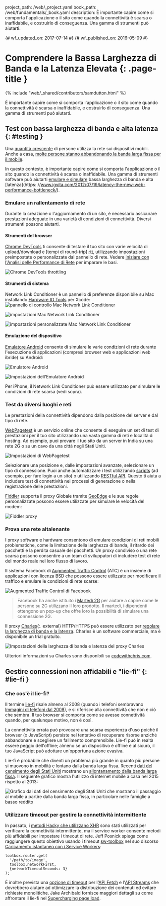 project_path: /web/_project.yaml
book_path: /web/fundamentals/_book.yaml
description: È importante capire come si comporta l'applicazione o il sito come quando la connettività è scarsa o inaffidabile, e costruirlo di conseguenza. Una gamma di strumenti può aiutarti.

{# wf_updated_on: 2017-07-14 #}
{# wf_published_on: 2016-05-09 #}

# Comprendere la Bassa Larghezza di Banda e la Latenza Elevata {: .page-title }

{% include "web/_shared/contributors/samdutton.html" %}

È importante capire come si comporta l'applicazione o il sito come 
quando la connettività è scarsa o inaffidabile, e costruirlo di 
conseguenza. Una gamma di strumenti può aiutarti.

## Test con bassa larghezza di banda e alta latenza {: #testing }

Una 
[quantità crescente](http://adwords.blogspot.co.uk/2015/05/building-for-next-moment.html) 
di persone utilizza la rete sui dispositivi mobili. Anche a casa, 
[molte persone stanno abbandonando la banda larga fissa per il mobile](https://www.washingtonpost.com/news/the-switch/wp/2016/04/18/new-data-americans-are-abandoning-wired-home-internet/).

In questo contesto, è importante capire come si comporta l'applicazione 
o il sito quando la connettività è scarsa o inaffidabile. Una gamma di 
strumenti software può aiutarti 
[emulare e simulare](https://stackoverflow.com/questions/1584617/simulator-or-emulator-what-is-the-differenza) 
bassa larghezza di banda e alta 
[latenza](https: //www.igvita.com/2012/07/19/latency-the-new-web-performance-bottleneck/).

### Emulare un rallentamento di rete

Durante la creazione o l'aggiornamento di un sito, è necessario 
assicurare prestazioni adeguate in una varietà di condizioni di 
connettività. Diversi strumenti possono aiutarti.

#### Strumenti del browser

[Chrome DevTools](/web/tools/chrome-devtools) ti consente di testare il tuo sito con 
varie velocità di upload/download e [tempi di round-trip] [rtt], utilizzando impostazioni 
preimpostate o personalizzate dal pannello di rete. Vedere 
[Iniziare con l'Analisi delle Performance di Rete](/web/tools/chrome-devtools/network-performance/) 
per imparare le basi.

![Chrome DevTools throttling](images/chrome-devtools-throttling.png)

[rtt]: https://www.igvita.com/2012/07/19/latency-the-new-web-performance-bottleneck/

#### Strumenti di sistema

Network Link Conditioner è un pannello di preferenze disponibile su Mac 
installando 
[Hardware IO Tools](https://developer.apple.com/downloads/?q=Hardware%20IO%20Tools) 
per Xcode: 
![pannello di controllo Mac Network Link Conditioner](images/network-link-conditioner-control-panel.png)

![impostazioni Mac Network Link Conditioner](images/network-link-conditioner-settings.png)

![impostazioni personalizzate Mac Network Link Conditioner](images/network-link-conditioner-custom.png)

#### Emulazione del dispositivo

[Emulatore Android](http://developer.android.com/tools/devices/emulator.html#netspeed) 
consente di simulare le varie condizioni di rete durante l'esecuzione di 
applicazioni (compresi browser web e applicazioni web ibride) su Android:

![Emulatore Android](images/android-emulator.png)

![Impostazioni dell'Emulatore Android](images/android-emulator-settings.png)

Per iPhone, il Network Link Conditioner può essere utilizzato per 
simulare le condizioni di rete scarsa (vedi sopra).

### Test da diversi luoghi e reti

Le prestazioni della connettività dipendono dalla posizione del server 
e dal tipo di rete.

[WebPagetest](https://webpagetest.org) è un servizio online che consente 
di eseguire un set di test di prestazioni per il tuo sito utilizzando 
una vasta gamma di reti e località di hosting. Ad esempio, puoi provare 
il tuo sito da un server in India su una rete 2G o su un cavo da una 
città negli Stati Uniti.

![Impostazioni di WebPagetest](images/webpagetest.png)

Selezionare una posizione e, dalle impostazioni avanzate, selezionare un 
tipo di connessione. Puoi anche automatizzare i test utilizzando 
[scripts](https://sites.google.com/a/webpagetest.org/docs/using-webpagetest/scripting) 
(ad esempio, per fare login a un sito) o utilizzando 
[RESTful API](https://sites.google.com/a/webpagetest.org/docs/advanced-features/webpagetest-restful-apis). 
Questo ti aiuta a includere test di connettività nei processi di 
generazione o nella registrazione delle prestazioni.

[Fiddler](http://www.telerik.com/fiddler) supporta il proxy Globale 
tramite [GeoEdge](http://www.geoedge.com/faq) e le sue regole 
personalizzate possono essere utilizzate per simulare le velocità del 
modem:

![Fiddler proxy](images/fiddler.png)

### Prova una rete altalenante

I proxy software e hardware consentono di emulare condizioni di reti 
mobili problematiche, come la limitazione della larghezza di banda, il 
ritardo dei pacchetti e la perdita casuale dei pacchetti. Un proxy 
condiviso o una rete scarsa possono consentire a un team di sviluppatori 
di includere test di rete del mondo reale nel loro flusso di lavoro.

Il sistema Facebook di [Augmented Traffic Control](http://facebook.githubith.io/augmented-traffic-control/) 
(ATC) è un insieme di applicazioni con licenza BSD che possono essere 
utilizzate per modificare il traffico e emulare le condizioni di rete scarse:

![Augmented Traffic Control di Facebook](images/augmented-traffic-control.png)

> Facebook ha anche istituito i 
[Martedì 2G](https://code.facebook.com/posts/1556407321275493/building-for-emerging-markets-the-story-behind-2g-tuesdays/) 
per aiutare a capire come le persone su 2G utilizzano Il loro prodotto. 
Il martedì, i dipendenti ottengono un pop-up che offre loro la 
possibilità di simulare una connessione 2G.

Il proxy [Charles](https://www.charlesproxy.com/){:. external} HTTP/HTTPS 
può essere utilizzato per 
[regolare la larghezza di banda e la latenza](http://www.charlesproxy.com/documentation/proxying/throttling/). 
Charles è un software commerciale, ma è disponibile un trial gratuito.

![Impostazioni della larghezza di banda e latenza del proxy Charles](images/charles.png)

Ulteriori informazioni su Charles sono disponibili su 
[codewithchris.com](http://codewithchris.com/tutorial-using-charles-proxy-with-your-ios-development-and-http-debugging/).

## Gestire connessioni non affidabili e "lie-fi" {: #lie-fi }

### Che cos'è il lie-fi?

Il termine [lie-fi](http://www.urbandictionary.com/define.php?term=lie-fi")
risale almeno al 2008 (quando i telefoni sembravano 
[Immagini di telefoni dal 2008](https://www.mobilegazette.com/2008-phones-wallchart.htm)), 
e si riferisce alla connettività che non è ciò che sembra. Il tuo browser 
si comporta come se avesse connettività quando, per qualunque motivo, 
non è così.

La connettività errata può provocare una scarsa esperienza d'uso poiché 
il browser (o JavaScript) persiste nel tentativo di recuperare risorse 
anziché abbandonare e scegliere un fallimento comprensibile. Lie-fi può 
in realtà essere peggio dell'offline; almeno se un dispositivo è offline 
è al sicuro, il tuo JavaScript può adottare un'opportuna azione 
evasiva.

Lie-fi è probabile che diventi un problema più grande in quanto più 
persone si muovono in mobilità e lontano dalla banda larga fissa. Recenti 
[dati del censimento degli Stati Uniti](https://www.ntia.doc.gov/blog/2016/evolving-technologies-change-nature-internet-use) 
mostrano un [allontanamento dalla banda larga fissa](https://www.washingtonpost.com/news/the-switch/wp/2016/04/18/new-data-americans-are-abandoning-wired-home-internet/). 
Il seguente grafico mostra l'utilizzo di internet mobile a casa nel 2015 rispetto al 2013:

<img src="images/home-broadband.png" class="center" alt="Grafico dai dati 
del censimento degli Stati Uniti che mostrano il passaggio al mobile a 
partire dalla banda larga fissa, in particolare nelle famiglie a basso 
reddito">

### Utilizzare timeout per gestire la connettività intermittente

In passato, i [metodi Hacky che utilizzano XHR](http://stackoverflow.com/questions/189430/detect-that-internet-connection-is-offline) 
sono stati utilizzati per verificare la connettività intermittente, ma 
il service worker consente metodi più affidabili per impostare 
i timeout di rete. Jeff Posnick spiega come raggiungere questo obiettivo 
usando i timeout [sw-toolbox](https://github.com/GoogleChrome/sw-toolbox) 
nel suo discorso [Caricamento istantaneo con i Service Workers](https://youtu.be/jCKZDTtUA2A?t=19m58s):


    toolbox.router.get(
      '/path/to/image',
      toolbox.networkFirst,
      {networkTimeoutSeconds: 3}
    );
    
È inoltre prevista una 
[opzione di timeout](https://github.com/whatwg/fetch/issues/20) per 
l'[API Fetch](https://developer.mozilla.org/en-US/docs/Web/API/GlobalFetch/fetch) 
e l'[API Streams](https://www.w3.org/TR/streams-api/) che dovrebbero 
aiutare ad ottimizzare la distribuzione dei contenuti ed evitare richieste 
monolitiche. Jake Archibald fornisce maggiori dettagli su come affrontare 
il lie-fi nel 
[Supercharging page load](https://youtu.be/d5_6yHixpsQ?t=6m42s).
